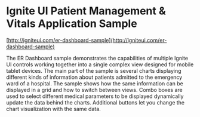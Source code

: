 Ignite UI Patient Management & Vitals Application Sample
===================

[http://igniteui.com/er-dashboard-sample](http://igniteui.com/er-dashboard-sample)

The ER Dashboard sample demonstrates the capabilities of multiple Ignite UI controls working together into a single complex view designed for mobile tablet devices. The main part of the sample is several charts displaying different kinds of information about patients admitted to the emergency ward of a hospital. The sample shows how the same information can be displayed in a grid and how to switch between views. Combo boxes are used to select different medical parameters to be displayed dynamically update the data behind the charts. Additional buttons let you change the chart visualization with the same data.
